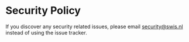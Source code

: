 # Security Policy

If you discover any security related issues, please email security@swis.nl instead of using the issue tracker.
